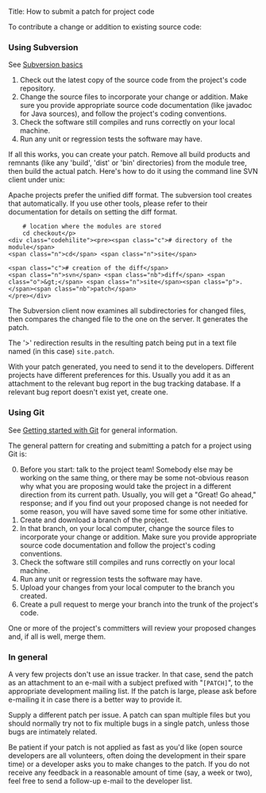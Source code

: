 Title: How to submit a patch for project code

To contribute a change or addition to existing source code:

### Using Subversion ###

See [Subversion basics](svn-basics.html)

1. Check out the latest copy of the source code from the project's code repository.
2. Change the source files to incorporate your change or addition. Make sure you provide appropriate source code documentation (like javadoc for
Java sources), and follow the project's coding conventions.
3. Check the software still compiles and runs correctly on your local machine.
4. Run any unit or regression tests the software may have.

If all this works, you can create your patch. Remove all build products and remnants (like any 'build', 'dist' or 'bin' directories) from the module tree, then build the actual patch. Here's how to do it using the command line SVN client under unix:

Apache projects prefer the unified diff format. The subversion tool creates that automatically. If you use other tools, please refer to their documentation for details on setting the diff format.

```
    # location where the modules are stored
    cd checkout</p>
<div class="codehilite"><pre><span class="c"># directory of the module</span>
<span class="n">cd</span> <span class="n">site</span>

<span class="c"># creation of the diff</span>
<span class="n">svn</span> <span class="nb">diff</span> <span class="o">&gt;</span> <span class="n">site</span><span class="p">.</span><span class="nb">patch</span>
</pre></div>
```

The Subversion client now examines all subdirectories for changed files, then compares the changed file to the one on the server. It generates the
patch.

The '&gt;' redirection results in the resulting patch being put in a text file named (in this case) `site.patch`.

With your patch generated, you need to send it to the developers. Different projects have different preferences for this. Usually you add it as an attachment to the relevant bug report in the bug tracking database. If a relevant bug report doesn't exist yet, create one.

### Using Git ###

See [Getting started with Git](git-primer.html) for general information.

The general pattern for creating and submitting a patch for a project using Git is:

0. Before you start: talk to the project team! Somebody else may be working on the same thing, or there may be some not-obvious reason why what you are proposing would take the project in a different direction from its current path. Usually, you will get a "Great! Go ahead," response; and if you find out your proposed change is not needed for some reason, you will have saved some time for some other initiative.
1. Create and download a branch of the project.
2. In that branch, on your local computer, change the source files to incorporate your change or addition. Make sure you provide appropriate source code documentation and follow the project's coding conventions.
3. Check the software still compiles and runs correctly on your local machine.
4. Run any unit or regression tests the software may have.
5. Upload your changes from your local computer to the branch you created.
6. Create a pull request to merge your branch into the trunk of the project's code.

One or more of the project's committers will review your proposed changes and, if all is well, merge them.


### In general ###

A very few projects don't use an issue tracker. In that case, send the patch as an attachment to an e-mail with a subject prefixed with "<code>[PATCH]</code>", to the appropriate development mailing list. If the patch is large, please ask before e-mailing it in case there is a better way to provide it.

Supply a different patch per issue. A patch can span multiple files but you should normally try not to fix multiple bugs in a single patch, unless those bugs are intimately related.

Be patient if your patch is not applied as fast as you'd like (open source developers are all volunteers, often doing the development in their spare time) or a developer asks you to make changes to the patch. If you do not receive any feedback in a reasonable amount of time (say, a week or two), feel free to send a follow-up e-mail to the developer list.
